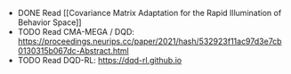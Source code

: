 - DONE Read [[Covariance Matrix Adaptation for the Rapid Illumination of Behavior Space]]
- TODO Read CMA-MEGA / DQD: https://proceedings.neurips.cc/paper/2021/hash/532923f11ac97d3e7cb0130315b067dc-Abstract.html
- TODO Read DQD-RL: https://dqd-rl.github.io